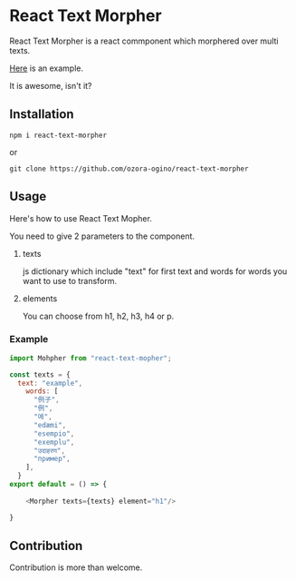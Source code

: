 # React Text Morpher 
React Text Morpher is a react commponent which morphered over multi texts.

[Here](https://user-images.githubusercontent.com/63685461/115680850-e950c400-a38e-11eb-835e-cd49a4816d74.mp4)
is  an example.

It is awesome, isn't it?

## Installation

```
npm i react-text-morpher
```

or 

```
git clone https://github.com/ozora-ogino/react-text-morpher
```


## Usage 

Here's how to use React Text Mopher.

You need to give 2 parameters to the component.

1. texts

    js dictionary which include "text" for first text and words for words you want to use to transform.

2. elements

    You can choose from h1, h2, h3, h4 or p.

### Example

```JavaScript
import Mohpher from "react-text-mopher";

const texts = {
  text: "example",
    words: [
      "例子",
      "例",
      "예",
      "edæmi",
      "esempio",
      "exemplu",
      "उदाहरण",
      "пример",
    ],
  }
export default = () => {
     
    <Morpher texts={texts} element="h1"/>

}
```

## Contribution


Contribution is more than welcome.
